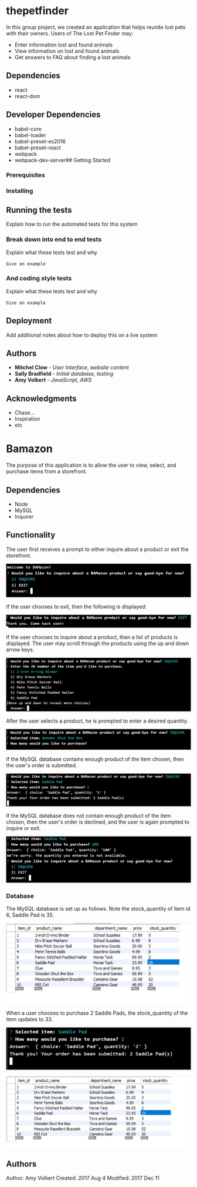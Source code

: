 # thepetfinder

In this group project, we created an application that helps reunite lost pets with their owners. Users of The Lost Pet Finder may:

* Enter information lost and found animals
* View information on lost and found animals
* Get answers to FAQ about finding a lost animals

## Dependencies
- react
- react-dom

## Developer Dependencies
- babel-core
- babel-loader
- babel-preset-es2016
- babel-preset-react
- webpack
- webpack-dev-server## Getting Started


### Prerequisites



### Installing


## Running the tests

Explain how to run the automated tests for this system

### Break down into end to end tests

Explain what these tests test and why

```
Give an example
```

### And coding style tests

Explain what these tests test and why

```
Give an example
```

## Deployment

Add additional notes about how to deploy this on a live system

## Authors

* **Mitchel Clow** - *User Interface, website content*
* **Sally Bradfield** - *Initial database, testing*
* **Amy Volkert** - *JavaScript, AWS*

## Acknowledgments

* Chase...
* Inspiration
* etc



# Bamazon

The purpose of this application is to allow the user to view, select, and purchase items from a storefront.


## Dependencies
- Node
- MySQL
- Inquirer


## Functionality
The user first receives a prompt to either inquire about a product or exit the storefront.

![inquire or exit](images/Inquire-Exit.JPG)

If the user chooses to exit, then the following is displayed:

![exit](images/exit.JPG)

If the user chooses to inquire about a product, then a list of products is displayed. The user may scroll through the products using the up and down arrow keys.

![inquire](images/inquire.JPG)

After the user selects a product, he is prompted to enter a desired quantity.

![quantity](images/quantity.JPG)

If the MySQL database contains enough product of the item chosen, then the user's order is submitted.

![order received](images/order-received.JPG)

If the MySQL database does not contain enough product of the item chosen, then the user's order is declined, and the user is again prompted to inquire or exit.

![order declined](images/order-declined.JPG)

### Database

The MySQL database is set up as follows. Note the stock_quantity of item id 6, Saddle Pad is 35.

![database](images/db_all.JPG)

When a user chooses to purchase 2 Saddle Pads, the stock_quantity of the item updates to 33.

![quantity update](images/db_quantity_update.JPG)

![database update](images/db_display_update.JPG)

## Authors
Author: Amy Volkert
Created:  2017 Aug 4
Modified: 2017 Dec 11
